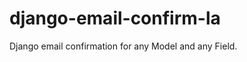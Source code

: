 django-email-confirm-la
=======================

Django email confirmation for any Model and any Field.
